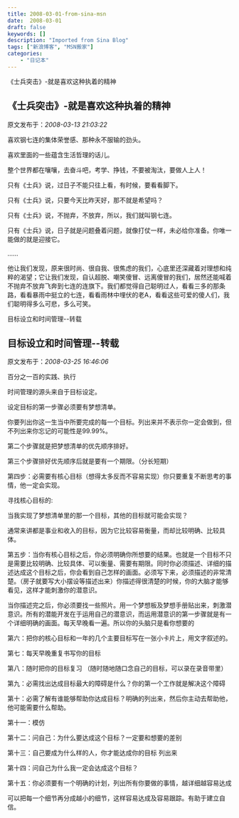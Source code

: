 ```yaml
---
title: 2008-03-01-from-sina-msn
date:  2008-03-01
draft: false
keywords: []
description: "Imported from Sina Blog"
tags: ["新浪博客", "MSN搬家"]
categories: 
    - "日记本"
---
```

《士兵突击》-就是喜欢这种执着的精神
## 《士兵突击》-就是喜欢这种执着的精神

 原文发布于：*2008-03-13 21:03:22*

喜欢钢七连的集体荣誉感、那种永不服输的劲头。

喜欢里面的一些蕴含生活哲理的话儿。

 

整个世界都在嚷嚷，去奋斗吧，考学、挣钱，不要被淘汰，要做人上人！

 

 

只有《士兵》说，过日子不能只往上看，有时候，要看看脚下。

 

 

只有《士兵》说，只要今天比昨天好，那不就是希望吗？

 

 

只有《士兵》说，不抛弃，不放弃，所以，我们就叫钢七连。

 

 

只有《士兵》说，日子就是问题叠着问题，就像打仗一样，未必给你准备。你唯一能做的就是迎接它。

 

……

他让我们发现，原来很时尚、很自我、很焦虑的我们，心底里还深藏着对理想和纯粹的渴望；它让我们发现，自认超脱、嘲笑傻冒、远离傻冒的我们，居然还能喊着不抛弃不放弃飞奔到七连的连旗下。我们都觉得自己聪明过人，看看三多的那条路，看看暴雨中挺立的七连，看看雨林中埋伏的老A，看看这些可爱的傻人们，我们聪明得多么可悲，多么可笑。

 


目标设立和时间管理--转载
## 目标设立和时间管理--转载

 原文发布于：*2008-03-25 16:46:06*

   

百分之一百的实践、执行

时间管理的源头来自于目标设定。

设定目标的第一步骤必须要有梦想清单。        

你要列出你这一生当中所要完成的每一个目标。列出来并不表示你一定会做到，但不列出来你忘记的可能性是99.99%。

第二个步骤就是把梦想清单的优先顺序排好。

第三个步骤排好优先顺序后就是要有一个期限。（分长短期）

第四步：必需要有核心目标（想得太多反而不容易实现）你只要重复不断思考的事情，他一定会实现。

寻找核心目标的&#58;

 当我实现了梦想清单里的那一个目标，其他的目标就可能会实现？

 通常来讲都是事业和收入的目标，因为它比较容易衡量，而却比较明确、比较具体。

第五步：当你有核心目标之后，你必须明确你所想要的结果。也就是一个目标不只是需要比较明确、比较具体、可以衡量、需要有期限。同时你必须描述、详细的描述达成这个目标之后，你会看到自己怎样的画面。必须写下来，必须描述的非常清楚。（房子就要写大小摆设等描述出来）你描述得很清楚的时候，你的大脑才能够看见，这样才能刺激你的潜意识。

当你描述完之后，你必须要找一些照片。用一个梦想板及梦想手册贴出来，刺激潜意识。所有的潜能开发在于运用自己的潜意识，而运用潜意识的第一步骤就是有一个详细明确的画面。每天早晚看一遍。所以你的头脑只是看你想要的

第六：把你的核心目标和一年的几个主要目标写在一张小卡片上，用文字叙述的。

第七：每天早晚重复书写你的目标

第八：随时把你的目标复习 （随时随地随口念自己的目标，可以录在录音带里）

第九：必需找出达成目标最大的障碍是什么？你的第一个工作就是解决这个障碍

第十：必需了解有谁能够帮助你达成目标？明确的列出来，然后你主动去帮助他，他可能需要什么帮助。

第十一：模仿

第十二：问自己：为什么要达成这个目标？一定要和想要的差别

第十三：自己要成为什么样的人，你才能达成你的目标 列出来

第十四：问自己为什么我一定会达成这个目标？

第十五：你必须要有一个明确的计划，列出所有你要做的事情，越详细越容易达成

可以把每一个细节再分成越小的细节，这样容易达成及容易跟踪。有助于建立自信。


